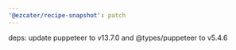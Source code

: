```yaml
---
'@ezcater/recipe-snapshot': patch
---
```


deps: update puppeteer to v13.7.0 and @types/puppeteer to v5.4.6
